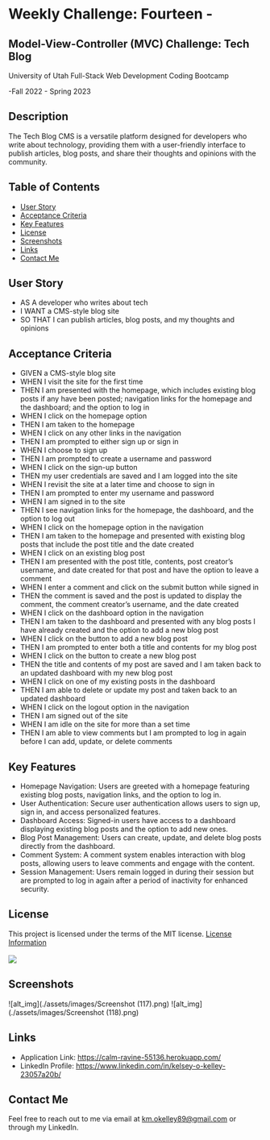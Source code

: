 # Weekly Challenge: Fourteen -

## Model-View-Controller (MVC) Challenge: Tech Blog

  University of Utah
  Full-Stack Web Development Coding Bootcamp

  -Fall 2022 - Spring 2023

## Description

  The Tech Blog CMS is a versatile platform designed for developers who write about technology, providing them with a user-friendly interface to publish articles, blog posts, and share their thoughts and opinions with the community.

## Table of Contents

  - [User Story](#user-story)
  - [Acceptance Criteria](#acceptance-criteria)
  - [Key Features](#key-features)
  - [License](#license)
  - [Screenshots](#screenshots)
  - [Links](#links)
  - [Contact Me](#contact-me)

## User Story

  * AS A developer who writes about tech
  * I WANT a CMS-style blog site
  * SO THAT I can publish articles, blog posts, and my thoughts and opinions

## Acceptance Criteria 

  * GIVEN a CMS-style blog site
  * WHEN I visit the site for the first time
  * THEN I am presented with the homepage, which includes existing blog posts if any have been posted; navigation links for the homepage and the dashboard; and the option to log in
  * WHEN I click on the homepage option
  * THEN I am taken to the homepage
  * WHEN I click on any other links in the navigation
  * THEN I am prompted to either sign up or sign in
  * WHEN I choose to sign up
  * THEN I am prompted to create a username and password
  * WHEN I click on the sign-up button
  * THEN my user credentials are saved and I am logged into the site
  * WHEN I revisit the site at a later time and choose to sign in
  * THEN I am prompted to enter my username and password
  * WHEN I am signed in to the site
  * THEN I see navigation links for the homepage, the dashboard, and the option to log out
  * WHEN I click on the homepage option in the navigation
  * THEN I am taken to the homepage and presented with existing blog posts that include the post title and the date created
  * WHEN I click on an existing blog post
  * THEN I am presented with the post title, contents, post creator’s username, and date created for that post and have the option to leave a comment
  * WHEN I enter a comment and click on the submit button while signed in
  * THEN the comment is saved and the post is updated to display the comment, the comment creator’s username, and the date created
  * WHEN I click on the dashboard option in the navigation
  * THEN I am taken to the dashboard and presented with any blog posts I have already created and the option to add a new blog post
  * WHEN I click on the button to add a new blog post
  * THEN I am prompted to enter both a title and contents for my blog post
  * WHEN I click on the button to create a new blog post
  * THEN the title and contents of my post are saved and I am taken back to an updated dashboard with my new blog post
  * WHEN I click on one of my existing posts in the dashboard
  * THEN I am able to delete or update my post and taken back to an updated dashboard
  * WHEN I click on the logout option in the navigation
  * THEN I am signed out of the site
  * WHEN I am idle on the site for more than a set time
  * THEN I am able to view comments but I am prompted to log in again before I can add, update, or delete comments

## Key Features

  * Homepage Navigation: Users are greeted with a homepage featuring existing blog posts, navigation links, and the option to log in.
  * User Authentication: Secure user authentication allows users to sign up, sign in, and access personalized features.
  * Dashboard Access: Signed-in users have access to a dashboard displaying existing blog posts and the option to add new ones.
  * Blog Post Management: Users can create, update, and delete blog posts directly from the dashboard.
  * Comment System: A comment system enables interaction with blog posts, allowing users to leave comments and engage with the content.
  * Session Management: Users remain logged in during their session but are prompted to log in again after a period of inactivity for enhanced security.

## License

  This project is licensed under the terms of the MIT license.
  [License Information](https://choosealicense.com/licenses/mit)
  <br/>
  <br/>
  <a href="https://choosealicense.com/licenses/mit">
  <img src="https://img.shields.io/badge/License-MIT-blue" />
  </a>


## Screenshots

 ![alt_img](./assets/images/Screenshot (117).png)
 ![alt_img](./assets/images/Screenshot (118).png)

## Links

  * Application Link: https://calm-ravine-55136.herokuapp.com/
  * LinkedIn Profile: https://www.linkedin.com/in/kelsey-o-kelley-23057a20b/

## Contact Me

  Feel free to reach out to me via email at km.okelley89@gmail.com or through my LinkedIn.